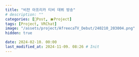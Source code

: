 ```yaml
---
title: "비챤 아프리카 티비 데뷔 방송"
# description: ""
categories: [📀Post, 🫐Project]
tags: [Project, VRChat]
image: "/assets/project/AfreecaTV_Debut/240210_203004.png"
hidden: true

date: 2024-02-10. 00:00
last_modified_at: 2024-11-09. 08:26 # Init
---
```

